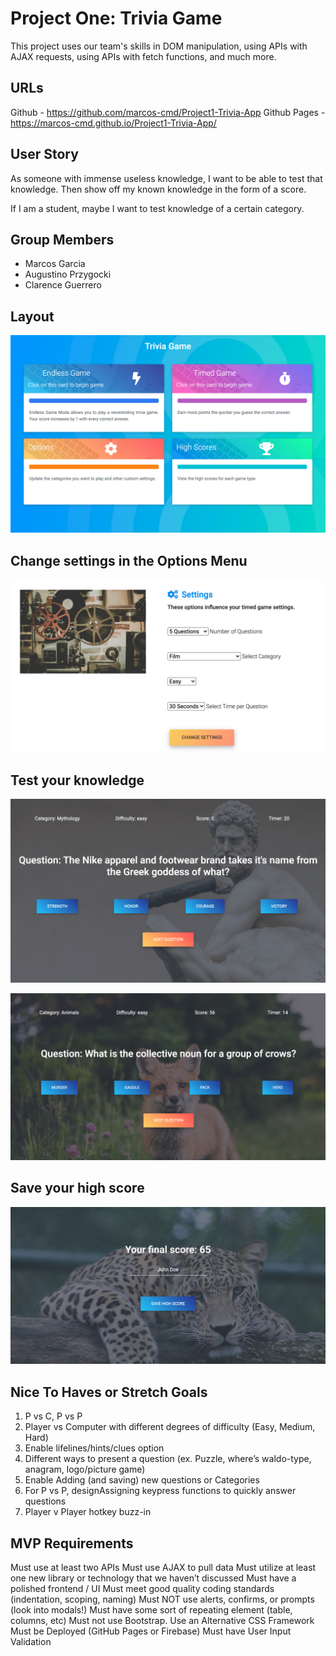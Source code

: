 # Project One: Trivia Game

This project uses our team's skills in DOM manipulation, using APIs with AJAX requests, using APIs with fetch functions, and much more. 

## URLs
Github - https://github.com/marcos-cmd/Project1-Trivia-App
Github Pages - https://marcos-cmd.github.io/Project1-Trivia-App/

## User Story

As someone with immense useless knowledge, I want to be able to test that knowledge. Then show off my known knowledge in the form of a score. 

If I am a student, maybe I want to test knowledge of a certain category. 

## Group Members
- Marcos Garcia
- Augustino Przygocki
- Clarence Guerrero

## Layout
![screenshot of the homescreen](assets/homescrn.png)

## Change settings in the Options Menu
![screenshot of the settings](assets/settings.png)

## Test your knowledge
![screenshot of the timed game mode](assets/myth.png)

![screenshot of another question](assets/animal.png)

## Save your high score
![screenshot of the save screen](assets/savescore.png)

## Nice To Haves or Stretch Goals
1. P vs C, P vs P
2. Player vs Computer with different degrees of difficulty (Easy, Medium, Hard)
3. Enable lifelines/hints/clues option
4. Different ways to present a question (ex. Puzzle, where’s waldo-type, anagram, logo/picture game)
5. Enable Adding (and saving) new questions or Categories
6. For P vs P, designAssigning keypress functions to quickly answer questions
7. Player v Player hotkey buzz-in 

## MVP Requirements
Must use at least two APIs
Must use AJAX to pull data 
Must utilize at least one new library or technology that we haven’t discussed
Must have a polished frontend / UI
Must meet good quality coding standards (indentation, scoping, naming)
Must NOT use alerts, confirms, or prompts (look into modals!)
Must have some sort of repeating element (table, columns, etc)
Must not use Bootstrap. Use an Alternative CSS Framework
Must be Deployed (GitHub Pages or Firebase)
Must have User Input Validation
